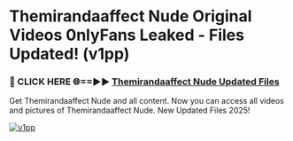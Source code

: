 # Themirandaaffect Nude Original Videos 0nlyFans Leaked - Files Updated! (v1pp)

<h3>🔴 CLICK HERE 🌐==►► <a href="https://tinyurl.com/yrmya6cz" rel="nofollow">Themirandaaffect Nude Updated Files</a></h3>

Get Themirandaaffect Nude and all content. Now you can access all videos and pictures of Themirandaaffect Nude. New Updated Files 2025!

[![v1pp](https://i.imgur.com/FMdXYCs.gif)](https://tinyurl.com/yrmya6cz)
